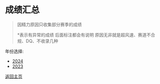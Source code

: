 # 成绩汇总

> 因精力原因只收集部分赛季的成绩
>
> *表示有异常的成绩 后面标注都会有说明 原因无非就是超风速、赛道不合规、DQ、不收录几种

年份选择:

- [2024](./Results/2024.md)
- [2023](./Results/2023.md)

[返回主页](./Profile.md)